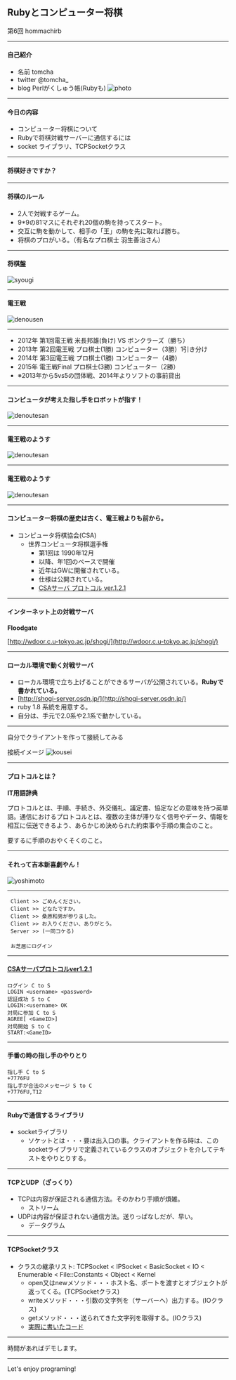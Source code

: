 ## Rubyとコンピューター将棋
  第6回 hommachirb
___
#### 自己紹介
- 名前 tomcha
- twitter @tomcha_
- blog Perlがくしゅう帳(Rubyも)
![photo](image/twitter_icon_mini.png)

___
#### 今日の内容
- コンピューター将棋について
- Rubyで将棋対戦サーバーに通信するには
- socket ライブラリ、TCPSocketクラス

---
#### 将棋好きですか？

___
#### 将棋のルール
- 2人で対戦するゲーム。
- 9*9の81マスにそれぞれ20個の駒を持ってスタート。
- 交互に駒を動かして、相手の「王」の駒を先に取れば勝ち。
- 将棋のプロがいる。（有名なプロ棋士 羽生善治さん）

___
#### 将棋盤
![syougi](image/shougi.jpg)

___
#### 電王戦

![denousen](image/denousen_logo.jpg)

___
- 2012年 第1回電王戦 米長邦雄(負け) VS ボンクラーズ（勝ち）
- 2013年 第2回電王戦 プロ棋士(1勝) コンピューター（3勝）1引き分け
- 2014年 第3回電王戦 プロ棋士(1勝) コンピューター（4勝）
- 2015年 電王戦Final プロ棋士(3勝) コンピューター（2勝）
- ※2013年から5vs5の団体戦、2014年よりソフトの事前貸出

___
#### コンピュータが考えた指し手をロボットが指す！
![denoutesan](image/denoutesan.jpg)

___
#### 電王戦のようす
![denoutesan](image/denou_2.jpg)

___
#### 電王戦のようす
![denoutesan](image/denou_f.jpg)

___
#### コンピューター将棋の歴史は古く、電王戦よりも前から。
- コンピュータ将棋協会(CSA)
  - 世界コンピュータ将棋選手権
    - 第1回は 1990年12月
    - 以降、年1回のペースで開催
    - 近年はGWに開催されている。
    - 仕様は公開されている。
    - [CSAサーバ プロトコル ver.1.2.1](http://www.computer-shogi.org/protocol/tcp_ip_client_121.html)

___
#### インターネット上の対戦サーバ
**Floodgate**

[http://wdoor.c.u-tokyo.ac.jp/shogi/](http://wdoor.c.u-tokyo.ac.jp/shogi/)

___
#### ローカル環境で動く対戦サーバ
  
- ローカル環境で立ち上げることができるサーバが公開されている。**Rubyで書かれている。**
- [http://shogi-server.osdn.jp/](http://shogi-server.osdn.jp/)
- ruby 1.8 系統を用意する。
- 自分は、手元で2.0系や2.1系で動かしている。

___
自分でクライアントを作って接続してみる

接続イメージ
![kousei](image/kousei.jpg)

___
#### プロトコルとは？

**IT用語辞典**  
  
プロトコルとは、手順、手続き、外交儀礼、議定書、協定などの意味を持つ英単語。通信におけるプロトコルとは、複数の主体が滞りなく信号やデータ、情報を相互に伝送できるよう、あらかじめ決められた約束事や手順の集合のこと。
  
要するに手順のおやくそくのこと。

___
#### それって吉本新喜劇やん！
![yoshimoto](image/kuwabara.jpg)

___
```
 Client >> ごめんください。  
 Client >> どなたですか。  
 Client >> 桑原和男が参りました。  
 Client >> お入りください、ありがとう。  
 Server >> (一同コケる)  
 　
 お芝居にログイン  
```

___
#### [CSAサーバプロトコルver1.2.1](http://www.computer-shogi.org/protocol/tcp_ip_server_121.html)
```
ログイン C to S
LOGIN <username> <password>
認証成功 S to C
LOGIN:<username> OK
対局に参加 C to S
AGREE[ <GameID>]
対局開始 S to C
START:<GameID>
```

___
#### 手番の時の指し手のやりとり
```
指し手 C to S
+7776FU
指し手が合法のメッセージ S to C
+7776FU,T12
```

---
#### Rubyで通信するライブラリ

- socketライブラリ
  - ソケットとは・・・要は出入口の事。クライアントを作る時は、このsocketライブラリで定義されているクラスのオブジェクトを介してテキストをやりとりする。

___
#### TCPとUDP（ざっくり）

- TCPは内容が保証される通信方法。そのかわり手順が煩雑。
  - ストリーム
- UDPは内容が保証されない通信方法。送りっぱなしだが、早い。
  - データグラム

___
#### TCPSocketクラス

- クラスの継承リスト: TCPSocket < IPSocket < BasicSocket < IO < Enumerable < File::Constants < Object < Kernel
  - open又はnewメソッド・・・ホスト名、ポートを渡すとオブジェクトが返ってくる。(TCPSocketクラス)
  - writeメソッド・・・引数の文字列を（サーバーへ）出力する。(IOクラス)
  - getメソッド・・・送られてきた文字列を取得する。(IOクラス)
  - [実際に書いたコード](https://github.com/tomcha/shogi/blob/master/agent.rb)

___
時間があればデモします。

---
Let's enjoy programing!

